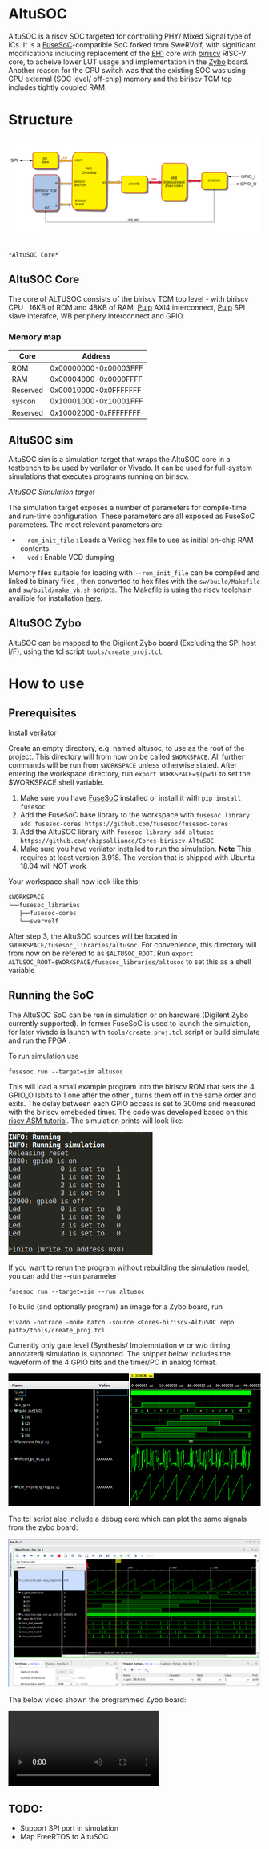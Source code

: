 AltuSOC
========

AltuSOC is a riscv SOC targeted for controlling PHY/ Mixed Signal type of ICs. It is a [FuseSoC](https://github.com/olofk/fusesoc)-compatible SoC forked from SweRVolf, with significant modifications including replacement of the [EH1](https://github.com/chipsalliance/Cores-SweRV.git) core with [biriscv](https://github.com/altuSemi/biriscv.git) RISC-V core, to acheive lower LUT usage and implementation in the [Zybo](https://reference.digilentinc.com/reference/programmable-logic/zybo/start) board. Another reason for the CPU switch was that the existing SOC was using CPU external (SOC level/ off-chip) memory and the biriscv TCM top includes tightly coupled RAM.

# Structure
![](altusoc_core.png)

                                                                     *AltuSOC Core*

## AltuSOC Core

The core of ALTUSOC consists of the biriscv TCM top level - with biriscv CPU , 16KB of ROM and 48KB of RAM, [Pulp](https://github.com/pulp-platform/axi) AXI4 interconnect, [Pulp](https://github.com/pulp-platform/axi_spi_slave) SPI slave interafce, WB periphery interconnect and GPIO. 


### Memory map

| Core     | Address               |
| -------- | --------------------- |
| ROM      | 0x00000000-0x00003FFF |
| RAM      | 0x00004000-0x0000FFFF |
| Reserved | 0x00010000-0x0FFFFFFF |
| syscon   | 0x10001000-0x10001FFF |
| Reserved | 0x10002000-0xFFFFFFFF |



## AltuSOC sim

AltuSOC sim is a simulation target that wraps the AltuSOC core in a testbench to be used by verilator or Vivado. It can be used for full-system simulations that executes programs running on biriscv. 


*AltuSOC Simulation target*

The simulation target exposes a number of parameters for compile-time and run-time configuration. These parameters are all exposed as FuseSoC parameters. The most relevant parameters are:

* `--rom_init_file` : Loads a Verilog hex file to use as initial on-chip RAM contents
* `--vcd` : Enable VCD dumping

Memory files suitable for loading with `--rom_init_file` can be compiled and linked to binary files , then converted to hex files with the `sw/build/Makefile` and `sw/build/make_vh.sh` scripts. The Makefile is using the riscv toolchain availible for installation [here](https://mindchasers.com/dev/rv-getting-started).

## AltuSOC Zybo

AltuSOC can be mapped to the Digilent Zybo board (Excluding the SPI host I/F), using the tcl script `tools/create_proj.tcl`. 

# How to use

## Prerequisites

Install [verilator](https://www.veripool.org/wiki/verilator)

Create an empty directory, e.g. named altusoc, to use as the root of the project. This directory will from now on be called `$WORKSPACE`. All further commands will be run from `$WORKSPACE` unless otherwise stated. After entering the workspace directory, run `export WORKSPACE=$(pwd)` to set the $WORKSPACE shell variable.

1. Make sure you have [FuseSoC](https://github.com/olofk/fusesoc) installed or install it with `pip install fusesoc`
2. Add the FuseSoC base library to the workspace with `fusesoc library add fusesoc-cores https://github.com/fusesoc/fusesoc-cores`
3. Add the AltuSOC library with `fusesoc library add altusoc https://github.com/chipsalliance/Cores-biriscv-AltuSOC`
4. Make sure you have verilator installed to run the simulation. **Note** This requires at least version 3.918. The version that is shipped with Ubuntu 18.04 will NOT work

Your workspace shall now look like this:

    $WORKSPACE
    └──fusesoc_libraries
       ├──fusesoc-cores
       └──swervolf

After step 3, the AltuSOC sources will be located in `$WORKSPACE/fusesoc_libraries/altusoc`. For convenience, this directory will from now on be refered to as `$ALTUSOC_ROOT`. Run `export ALTUSOC_ROOT=$WORKSPACE/fusesoc_libraries/altusoc` to set this as a shell variable

## Running the SoC

The AltuSOC SoC can be run in simulation or on hardware (Digilent Zybo currently supported). In former FuseSoC is used to launch the simulation, for later vivado is launch with `tools/create_proj.tcl` script or build simulate and run the FPGA . 

To run simulation use

    fusesoc run --target=sim altusoc

This will load a small example program into the biriscv ROM that sets the 4 GPIO_O lsbits to 1 one after the other ,  turns them off in the same order and exits. The delay between each GPIO access is set to 300ms and measured with the biriscv emebeded timer.
The code was developed based on this [riscv ASM tutorial](https://www.youtube.com/watch?v=tthKXGxAUjY&list=PL6noQ0vZDAdh_aGvqKvxd0brXImHXMuLY&index=6).
The simulation prints will look like:

![](VERILATOR_SIM.png)

If you want to rerun the program without rebuilding the simulation model, you can add the --run parameter

    fusesoc run --target=sim --run altusoc

To build (and optionally program) an image for a Zybo board, run

    vivado -notrace -mode batch -source <Cores-biriscv-AltuSOC repo path>/tools/create_proj.tcl

Currently only gate level (Synthesis/ Implemntation w or w/o timing annotated) simulation is supported. The snippet below includes the waveform of the 4 GPIO bits and the timer/PC in analog format.

![](GL_SIM.png)


The tcl script also include a debug core which can plot the same signals from the zybo board:

![](ZYBO_DEBUG.png)

The below video shown the programmed Zybo board:

![](ZYBO.mp4)

## TODO:
- Support SPI port in simulation
- Map FreeRTOS to AltuSOC
